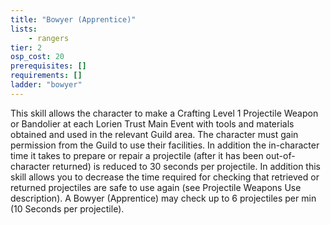 ```yaml
---
title: "Bowyer (Apprentice)"
lists:
    - rangers
tier: 2
osp_cost: 20
prerequisites: []
requirements: []
ladder: "bowyer"
---
```

This skill allows the character to make a Crafting Level 1 Projectile Weapon or Bandolier at each Lorien Trust Main Event with tools and materials obtained and used in the relevant Guild area. The character must gain permission from the Guild to use their facilities. In addition the in-character time it takes to prepare or repair a projectile (after it has been out-of-character returned) is reduced to 30 seconds per projectile. In addition this skill allows you to decrease the time required for checking that retrieved or returned projectiles are safe to use again (see Projectile Weapons Use description). A Bowyer (Apprentice) may check up to 6 projectiles per min (10 Seconds per projectile).
